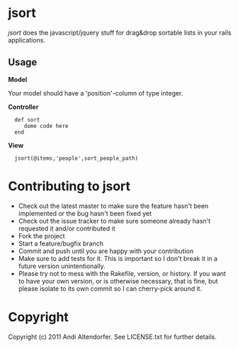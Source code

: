 jsort
=====

_jsort_ does the javascript/jquery stuff for drag&drop sortable lists in your rails applications.


Usage
-----

**Model**

  Your model should have a 'position'-column of type integer.

**Controller**

```
  def sort
     dome code here
  end
```

**View**

```
  jsort(@items,'people',sort_people_path)
```




Contributing to jsort
=====================
 
  * Check out the latest master to make sure the feature hasn't been implemented or the bug hasn't been fixed yet
  * Check out the issue tracker to make sure someone already hasn't requested it and/or contributed it
  * Fork the project
  * Start a feature/bugfix branch
  * Commit and push until you are happy with your contribution
  * Make sure to add tests for it. This is important so I don't break it in a future version unintentionally.
  * Please try not to mess with the Rakefile, version, or history. If you want to have your own version, or is otherwise necessary, that is fine, but please isolate to its own commit so I can cherry-pick around it.

Copyright
=========

Copyright (c) 2011 Andi Altendorfer. See LICENSE.txt for
further details.

